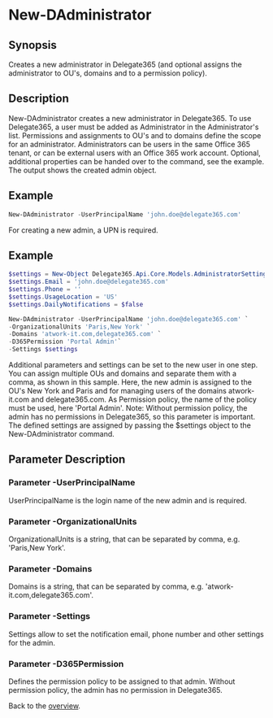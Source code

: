 # New-DAdministrator

## Synopsis
Creates a new administrator in Delegate365 (and optional assigns the administrator to OU's, domains and to a permission policy).

## Description
New-DAdministrator creates a new administrator in Delegate365.
To use Delegate365, a user must be added as Administrator in the Administrator's list.
Permissions and assignments to OU's and to domains define the scope for an administrator.
Administrators can be users in the same Office 365 tenant, or can be external users with an Office 365 work account.
Optional, additional properties can be handed over to the command, see the example.
The output shows the created admin object.

## Example
```powershell
New-DAdministrator -UserPrincipalName 'john.doe@delegate365.com'
```
For creating a new admin, a UPN is required.

## Example
```powershell
$settings = New-Object Delegate365.Api.Core.Models.AdministratorSettings
$settings.Email = 'john.doe@delegate365.com'
$settings.Phone = ''
$settings.UsageLocation = 'US'
$settings.DailyNotifications = $false

New-DAdministrator -UserPrincipalName 'john.doe@delegate365.com' `
-OrganizationalUnits 'Paris,New York' `
-Domains 'atwork-it.com,delegate365.com' `
-D365Permission 'Portal Admin'`
-Settings $settings
```
Additional parameters and settings can be set to the new user in one step. 
You can assign multiple OUs and domains and separate them with a comma, as shown in this sample. Here, the new admin is assigned to the OU's New York and Paris and for managing users of the domains atwork-it.com and delegate365.com. As Permission policy, the name of the policy must be used, here 'Portal Admin'. Note: Without permission policy, the admin has no permissions in Delegate365, so this parameter is important. The defined settings are assigned by passing the $settings object to the New-DAdministrator command.

## Parameter Description
### Parameter -UserPrincipalName
UserPrincipalName is the login name of the new admin and is required.
### Parameter -OrganizationalUnits
OrganizationalUnits is a string, that can be separated by comma, e.g. 'Paris,New York'.
### Parameter -Domains
Domains is a string, that can be separated by comma, e.g. 'atwork-it.com,delegate365.com'.
### Parameter -Settings
Settings allow to set the notification email, phone number and other settings for the admin.
### Parameter -D365Permission
Defines the permission policy to be assigned to that admin. Without permission policy, the admin has no permission in Delegate365.

Back to the [overview](https://github.com/delegate365/PowerShell).
